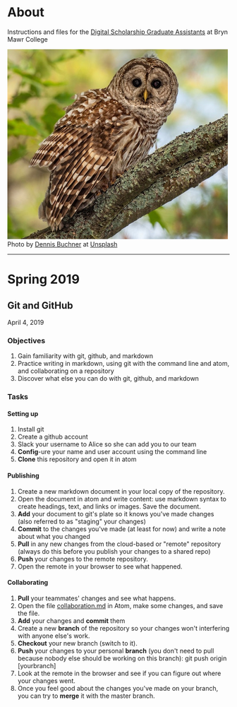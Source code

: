 # About
Instructions and files for the [Digital Scholarship Graduate Assistants](http://digitalscholarship.blogs.brynmawr.edu/gcol/) at Bryn Mawr College

![An owl on a branch](/images/owl-buchner.jpg)
Photo by [Dennis Buchner](https://unsplash.com/@baitman) at [Unsplash](unsplash.com)

---
# Spring 2019

## Git and GitHub
April 4, 2019

### Objectives
1. Gain familiarity with git, github, and markdown
2. Practice writing in markdown, using git with the command line and atom, and collaborating on a repository
3. Discover what else you can do with git, github, and markdown

### Tasks

#### Setting up
1. Install git
2. Create a github account
3. Slack your username to Alice so she can add you to our team
4. **Config**-ure your name and user account using the command line
5. **Clone** this repository and open it in atom

#### Publishing
1. Create a new markdown document in your local copy of the repository.
2. Open the document in atom and write content: use markdown syntax to create headings, text, and links or images. Save the document.
4. **Add** your document to git's plate so it knows you've made changes (also referred to as "staging" your changes)
5. **Commit** to the changes you've made (at least for now) and write a note about what you changed
6. **Pull** in any new changes from the cloud-based or "remote" repository (always do this before you publish your changes to a shared repo)
7. **Push** your changes to the remote repository.
8. Open the remote in your browser to see what happened.

#### Collaborating
1. **Pull** your teammates' changes and see what happens.
2. Open the file [collaboration.md](/collaboration.md) in Atom, make some changes, and save the file.
3. **Add** your changes and **commit** them
2. Create a new **branch** of the repository so your changes won't interfering with anyone else's work.
3. **Checkout** your new branch (switch to it).
4. **Push** your changes to your personal **branch** (you don't need to pull because nobody else should be working on this branch): git push origin [yourbranch]
5. Look at the remote in the browser and see if you can figure out where your changes went.  
6. Once you feel good about the changes you've made on your branch, you can try to **merge** it with the master branch.

